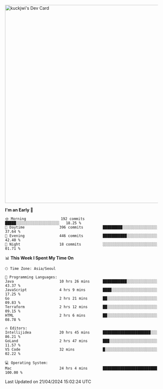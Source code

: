 <a href="https://app.daily.dev/kuckhwancho"><img src="https://api.daily.dev/devcards/v2/efef39c8028947428b3c0b486b9cd9b6.png?r=iz2&type=wide" width="652" alt="kuckjwi's Dev Card"/></a>

<!--START_SECTION:waka-->
**I'm an Early 🐤** 

```text
🌞 Morning                192 commits         █████░░░░░░░░░░░░░░░░░░░░   18.25 % 
🌆 Daytime                396 commits         █████████░░░░░░░░░░░░░░░░   37.64 % 
🌃 Evening                446 commits         ███████████░░░░░░░░░░░░░░   42.40 % 
🌙 Night                  18 commits          ░░░░░░░░░░░░░░░░░░░░░░░░░   01.71 % 
```


📊 **This Week I Spent My Time On** 

```text
🕑︎ Time Zone: Asia/Seoul

💬 Programming Languages: 
Java                     10 hrs 26 mins      ███████████░░░░░░░░░░░░░░   43.37 % 
JavaScript               4 hrs 9 mins        ████░░░░░░░░░░░░░░░░░░░░░   17.25 % 
Go                       2 hrs 21 mins       ██░░░░░░░░░░░░░░░░░░░░░░░   09.83 % 
Terraform                2 hrs 12 mins       ██░░░░░░░░░░░░░░░░░░░░░░░   09.15 % 
HTML                     2 hrs 6 mins        ██░░░░░░░░░░░░░░░░░░░░░░░   08.78 % 

🔥 Editors: 
Intellijidea             20 hrs 45 mins      ██████████████████████░░░   86.21 % 
GoLand                   2 hrs 47 mins       ███░░░░░░░░░░░░░░░░░░░░░░   11.57 % 
VS Code                  32 mins             █░░░░░░░░░░░░░░░░░░░░░░░░   02.22 % 

💻 Operating System: 
Mac                      24 hrs 4 mins       █████████████████████████   100.00 % 
```


 Last Updated on 21/04/2024 15:02:24 UTC
<!--END_SECTION:waka-->
